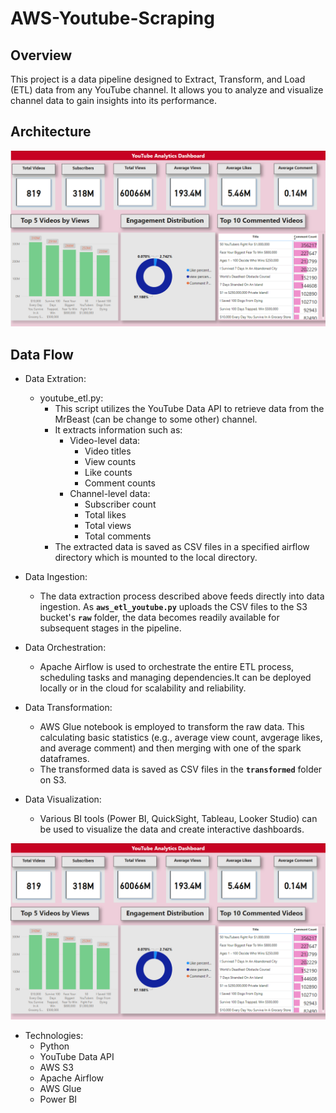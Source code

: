 # AWS-Youtube-Scraping

## Overview

This project is a data pipeline designed to Extract, Transform, and Load (ETL) data from any YouTube channel. It allows you to analyze and visualize channel data to gain insights into its performance.

## Architecture

![My Architecture](https://raw.githubusercontent.com/syedhaziq/AWS-Youtube-Scraping/refs/heads/main/youtube%20dasboard.png)

## Data Flow

- Data Extration:
    - youtube_etl.py:
        - This script utilizes the YouTube Data API to retrieve data from the MrBeast (can be change to some other) channel.
        - It extracts information such as:
            - Video-level data:
                - Video titles
                - View counts
                - Like counts
                - Comment counts
            - Channel-level data:
                - Subscriber count
                - Total likes
                - Total views
                - Total comments
        - The extracted data is saved as CSV files in a specified airflow directory which is mounted to the local directory.

- Data Ingestion:
    - The data extraction process described above feeds directly into data ingestion. As **`aws_etl_youtube.py`** uploads the CSV files to the S3 bucket's **`raw`** folder, the data becomes readily available for subsequent stages in the pipeline.

- Data Orchestration:
    - Apache Airflow is used to orchestrate the entire ETL process, scheduling tasks and managing dependencies.It can be deployed locally or in the cloud for scalability and reliability.

- Data Transformation:
    - AWS Glue notebook is employed to transform the raw data. This calculating basic statistics (e.g., average view count, avgerage likes, and average comment) and then merging with one of the spark dataframes.
    - The transformed data is saved as CSV files in the **`transformed`** folder on S3.

- Data Visualization:
    - Various BI tools (Power BI, QuickSight, Tableau, Looker Studio) can be used to visualize the data and create interactive dashboards.

![My dashboard](https://raw.githubusercontent.com/syedhaziq/AWS-Youtube-Scraping/refs/heads/main/youtube%20dasboard.png)

- Technologies:
    - Python
    - YouTube Data API
    - AWS S3
    - Apache Airflow
    - AWS Glue
    - Power BI
